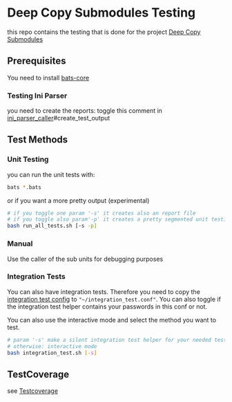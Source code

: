 # Deep Copy Submodules Testing

this repo contains the testing that is done for the project [Deep Copy Submodules](todo)

## Prerequisites

You need to install [bats-core](https://github.com/bats-core/bats-core)

### Testing Ini Parser

 you need to create the reports:
toggle this comment in [ini_parser_caller](manual/ini_parser_caller.sh)#create_test_output

## Test Methods

### Unit Testing

you can run the unit tests with:

```bash
bats *.bats

```

or if you want a more pretty output (experimental)

```bash
# if you toggle one param '-s' it creates also an report file
# if you toggle also param'-p' it creates a pretty segmented unit testing report
bash run_all_tests.sh [-s -p]
```

### Manual

Use the caller of the sub units for debugging purposes

### Integration Tests

You can also have integration tests.
Therefore you need to copy the [integration test config](integration_test/integration_test.conf) to `"~/integration_test.conf"`. You can also toggle if the integration test helper contains your passwords in this conf or not.

You can also use the interactive mode and select the method you want to test.

```bash
# param '-s' make a silent integration test helper for your needed testing commands
# otherwise: interactive mode
bash integration_test.sh [-s]
```

## TestCoverage

see [Testcoverage](testcoverage.md)
